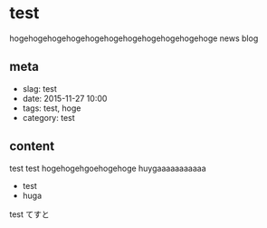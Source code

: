 # test
hogehogehogehogehogehogehogehogehogehogehoge
news blog

## meta

- slag: test
- date: 2015-11-27 10:00
- tags: test, hoge
- category: test

## content

test test hogehogehgoehogehoge
huygaaaaaaaaaaa

- test
- huga

test てすと
